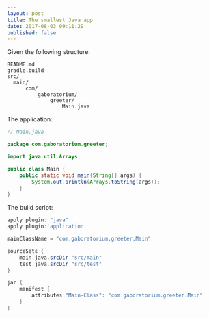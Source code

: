 ```yaml
---
layout: post
title: The smallest Java app
date: 2017-08-03 09:11:29
published: false
---
```


Given the following structure:

```
README.md
gradle.build
src/
  main/
	  com/
		  gaboratorium/
			  greeter/
				  Main.java
```

The application:

```java
// Main.java

package com.gaboratorium.greeter;

import java.util.Arrays;

public class Main {
	public static void main(String[] args) {
		System.out.println(Arrays.toString(args));
	}
}

```

The build script:

```groovy
apply plugin: "java"
apply plugin:'application'

mainClassName = "com.gaboratorium.greeter.Main"

sourceSets {
	main.java.srcDir "src/main"
	test.java.srcDir "src/test"
}

jar {
	manifest {
		attributes "Main-Class": "com.gaboratorium.greeter.Main"
	}
}
```
